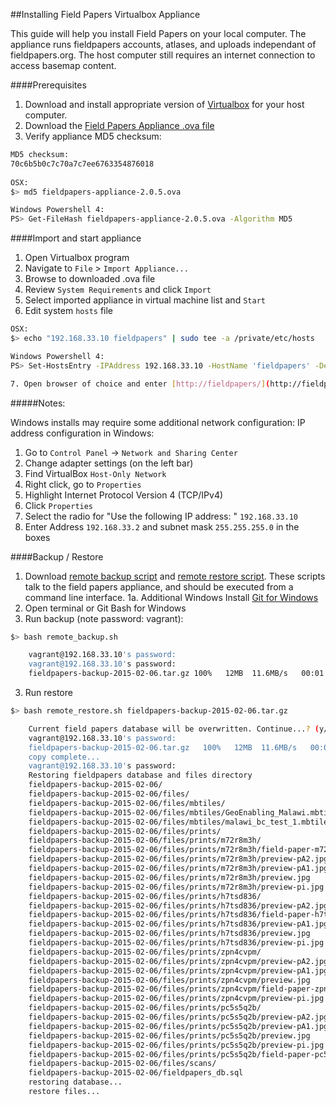 ##Installing Field Papers Virtualbox Appliance

This guide will help you install Field Papers on your local computer.  The appliance runs fieldpapers accounts, atlases, and uploads independant of fieldpapers.org.  The host computer still requires an internet connection to access basemap content.

####Prerequisites

1. Download and install appropriate version of [Virtualbox](https://www.virtualbox.org/wiki/Downloads) for your host computer.
2. Download the [Field Papers Appliance .ova file](http://blueraster-outbox.s3.amazonaws.com/fieldpapers-appliance-2.0.5.ova#md5=70c6b5b0c7c70a7c7ee6763354876018)
3. Verify appliance MD5 checksum: 

```bash		
MD5 checksum: 
70c6b5b0c7c70a7c7ee6763354876018
	
OSX:
$> md5 fieldpapers-appliance-2.0.5.ova

Windows Powershell 4:
PS> Get-FileHash fieldpapers-appliance-2.0.5.ova -Algorithm MD5
```

####Import and start appliance 

1. Open Virtualbox program
2. Navigate to `File` > `Import Appliance...`
3. Browse to downloaded .ova file
4. Review `System Requirements` and click `Import`
5. Select imported appliance in virtual machine list and `Start`
6. Edit system `hosts` file

```bash
OSX: 
$> echo "192.168.33.10 fieldpapers" | sudo tee -a /private/etc/hosts

Windows Powershell 4: 
PS> Set-HostsEntry -IPAddress 192.168.33.10 -HostName 'fieldpapers' -Description "fieldpapers virtualbox appliance"

7. Open browser of choice and enter [http://fieldpapers/](http://fieldpapers/)
```

#####Notes:

Windows installs may require some additional network configuration:
IP address configuration in Windows:

1. Go to `Control Panel` -> `Network and Sharing Center`
2. Change adapter settings (on the left bar)
3. Find VirtualBox `Host-Only Network`
4. Right click, go to `Properties`
5. Highlight Internet Protocol Version 4 (TCP/IPv4)
6. Click `Properties`
7. Select the radio for "Use the following IP address: " `192.168.33.10`
8. Enter Address `192.168.33.2` and subnet mask `255.255.255.0` in the boxes
	

####Backup / Restore

1. Download [remote backup script](http://blueraster-fieldpapers.s3.amazonaws.com/simple_backup.sh) and  [remote restore script](http://blueraster-fieldpapers.s3.amazonaws.com/simple_restore.sh).  These scripts talk to the field papers appliance, and should be executed from a command line interface.
1a. Additional Windows Install [Git for Windows](http://git-scm.com/download/win)
2. Open terminal or Git Bash for Windows
3. Run backup (note password: vagrant):

```bash
$> bash remote_backup.sh

    vagrant@192.168.33.10's password: 
    vagrant@192.168.33.10's password: 
    fieldpapers-backup-2015-02-06.tar.gz 100%   12MB  11.6MB/s   00:01 
```

3. Run restore
```bash
$> bash remote_restore.sh fieldpapers-backup-2015-02-06.tar.gz

	Current field papers database will be overwritten. Continue...? (y/n)? y
	vagrant@192.168.33.10's password: 
	fieldpapers-backup-2015-02-06.tar.gz   100%   12MB  11.6MB/s   00:01    
	copy complete...
	vagrant@192.168.33.10's password: 
	Restoring fieldpapers database and files directory
	fieldpapers-backup-2015-02-06/
	fieldpapers-backup-2015-02-06/files/
	fieldpapers-backup-2015-02-06/files/mbtiles/
	fieldpapers-backup-2015-02-06/files/mbtiles/GeoEnabling_Malawi.mbtiles
	fieldpapers-backup-2015-02-06/files/mbtiles/malawi_bc_test_1.mbtiles
	fieldpapers-backup-2015-02-06/files/prints/
	fieldpapers-backup-2015-02-06/files/prints/m72r8m3h/
	fieldpapers-backup-2015-02-06/files/prints/m72r8m3h/field-paper-m72r8m3h.pdf
	fieldpapers-backup-2015-02-06/files/prints/m72r8m3h/preview-pA2.jpg
	fieldpapers-backup-2015-02-06/files/prints/m72r8m3h/preview-pA1.jpg
	fieldpapers-backup-2015-02-06/files/prints/m72r8m3h/preview.jpg
	fieldpapers-backup-2015-02-06/files/prints/m72r8m3h/preview-pi.jpg
	fieldpapers-backup-2015-02-06/files/prints/h7tsd836/
	fieldpapers-backup-2015-02-06/files/prints/h7tsd836/preview-pA2.jpg
	fieldpapers-backup-2015-02-06/files/prints/h7tsd836/field-paper-h7tsd836.pdf
	fieldpapers-backup-2015-02-06/files/prints/h7tsd836/preview-pA1.jpg
	fieldpapers-backup-2015-02-06/files/prints/h7tsd836/preview.jpg
	fieldpapers-backup-2015-02-06/files/prints/h7tsd836/preview-pi.jpg
	fieldpapers-backup-2015-02-06/files/prints/zpn4cvpm/
	fieldpapers-backup-2015-02-06/files/prints/zpn4cvpm/preview-pA2.jpg
	fieldpapers-backup-2015-02-06/files/prints/zpn4cvpm/preview-pA1.jpg
	fieldpapers-backup-2015-02-06/files/prints/zpn4cvpm/preview.jpg
	fieldpapers-backup-2015-02-06/files/prints/zpn4cvpm/field-paper-zpn4cvpm.pdf
	fieldpapers-backup-2015-02-06/files/prints/zpn4cvpm/preview-pi.jpg
	fieldpapers-backup-2015-02-06/files/prints/pc5s5q2b/
	fieldpapers-backup-2015-02-06/files/prints/pc5s5q2b/preview-pA2.jpg
	fieldpapers-backup-2015-02-06/files/prints/pc5s5q2b/preview-pA1.jpg
	fieldpapers-backup-2015-02-06/files/prints/pc5s5q2b/preview.jpg
	fieldpapers-backup-2015-02-06/files/prints/pc5s5q2b/preview-pi.jpg
	fieldpapers-backup-2015-02-06/files/prints/pc5s5q2b/field-paper-pc5s5q2b.pdf
	fieldpapers-backup-2015-02-06/files/scans/
	fieldpapers-backup-2015-02-06/fieldpapers_db.sql
	restoring database...
	restore files...
```